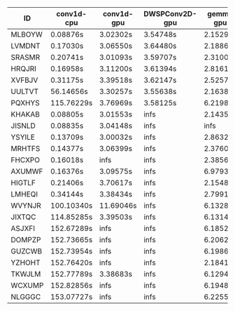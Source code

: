 |ID|conv1d-cpu|conv1d-gpu|DWSPConv2D-gpu|gemm-gpu|avg|
|-|-|-|-|-|-|
|MLBOYW|0.08876s|3.02302s|3.54748s|2.15299s|2.20306s|
|LVMDNT|0.17030s|3.06550s|3.64480s|2.18864s|2.26731s|
|SRASMR|0.20741s|3.01093s|3.59707s|2.31009s|2.28138s|
|HRQJRI|0.16958s|3.11200s|3.61394s|2.81614s|2.42791s|
|XVFBJV|0.31175s|3.39518s|3.62147s|2.52579s|2.46355s|
|UULTVT|56.14656s|3.30257s|3.55638s|2.16384s|16.29234s|
|PQXHYS|115.76229s|3.76969s|3.58125s|6.21980s|32.33326s|
|KHAKAB|0.08805s|3.01553s|infs|2.14355s|infs|
|JISNLD|0.08835s|3.04148s|infs|infs|infs|
|YSYILE|0.13709s|3.00032s|infs|2.86329s|infs|
|MRHTFS|0.14377s|3.06399s|infs|2.37602s|infs|
|FHCXPO|0.16018s|infs|infs|2.38563s|infs|
|AXUMWF|0.16376s|3.09575s|infs|6.97932s|infs|
|HIGTLF|0.21406s|3.70617s|infs|2.15488s|infs|
|LMHEQI|0.34144s|3.38434s|infs|2.79914s|infs|
|WVYNJR|100.10340s|11.69046s|infs|6.13283s|infs|
|JIXTQC|114.85285s|3.39503s|infs|6.13146s|infs|
|ASJXFI|152.67289s|infs|infs|6.18528s|infs|
|DOMPZP|152.73665s|infs|infs|6.20627s|infs|
|GUZCWB|152.73954s|infs|infs|6.19866s|infs|
|YZHOHT|152.76420s|infs|infs|2.18418s|infs|
|TKWJLM|152.77789s|3.38683s|infs|6.12946s|infs|
|WCXUMP|152.82856s|infs|infs|6.19486s|infs|
|NLGGGC|153.07727s|infs|infs|6.22555s|infs|
